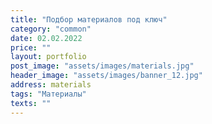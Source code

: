 ```yaml
---
title: "Подбор материалов под ключ"
category: "common"
date: 02.02.2022
price: ""
layout: portfolio
post_image: "assets/images/materials.jpg"
header_image: "assets/images/banner_12.jpg"
address: materials
tags: "Материалы"
texts: ""
---
```

